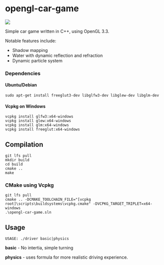 # opengl-car-game

![](http://i.imgur.com/GGQdqUS.png)

Simple car game written in C++, using OpenGL 3.3.

Notable features include:
- Shadow mapping
- Water with dynamic reflection and refraction
- Dynamic particle system

### Dependencies

#### Ubuntu/Debian
```
sudo apt-get install freeglut3-dev libglfw3-dev libglew-dev libglm-dev
```

#### Vcpkg on Windows
```
vcpkg install glfw3:x64-windows
vcpkg install glew:x64-windows
vcpkg install glm:x64-windows
vcpkg install freeglut:x64-windows
```

## Compilation

```
git lfs pull
mkdir build
cd build
cmake ..
make
```

### CMake using Vcpkg
```
git lfs pull
cmake .. -DCMAKE_TOOLCHAIN_FILE="[vcpkg root]\scripts\buildsystems\vcpkg.cmake" -DVCPKG_TARGET_TRIPLET=x64-windows
.\opengl-car-game.sln
```

## Usage

```
USAGE: ./driver basic|physics
```
__basic__ - No intertia, simple turning

__physics__ - uses formula for more realistic driving experience.
